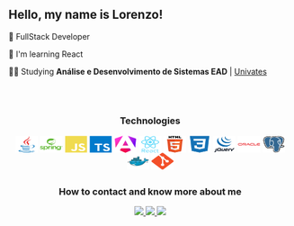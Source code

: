 ## Hello, my name is Lorenzo!

<div display="inline-block">
    <!--<p>📌 Rio Grande do Sul, Brazil</p>-->
    <p>💼 FullStack Developer</p>
    <p>📖 I'm learning React</p>
    <p>👨‍💻 Studying <strong>Análise e Desenvolvimento de Sistemas EAD</strong> | <a href="https://www.univates.br/">Univates</a></p>
</div>

##

<div style="display: inline-block" align="center"><br>
    <h3>Technologies</h3>
    <img alt="Lorenzo-Java" align="center" width="40" height="30" src="https://raw.githubusercontent.com/devicons/devicon/master/icons/java/java-original.svg">
    <img alt="Lorenzo-Spring" align="center" width="40" height="30" src="https://github.com/devicons/devicon/blob/master/icons/spring/spring-original-wordmark.svg">
    <img alt="Lorenzo-JS" align="center" width="40" height="30" src="https://raw.githubusercontent.com/devicons/devicon/master/icons/javascript/javascript-plain.svg">
    <img alt="Lorenzo-Typescript" align="center" width="40" height="30" src="https://github.com/devicons/devicon/blob/master/icons/typescript/typescript-original.svg">
    <img alt="Lorenzo-Angular" align="center" width="40" height="30" src="https://github.com/devicons/devicon/blob/master/icons/angular/angular-original.svg">
    <img alt="Lorenzo-React" align="center" width="40" height="30" src="https://github.com/devicons/devicon/blob/master/icons/react/react-original-wordmark.svg">
    <img alt="Lorenzo-HTML" align="center" width="40" height="30" src="https://github.com/devicons/devicon/blob/master/icons/html5/html5-original-wordmark.svg">
    <img alt="Lorenzo-CSS" align="center" width="40" height="30" src="https://raw.githubusercontent.com/devicons/devicon/master/icons/css3/css3-plain.svg">
    <img alt="Lorenzo-JQuery" align="center" width="40" height="30" src="https://github.com/devicons/devicon/blob/master/icons/jquery/jquery-original-wordmark.svg">    
    <img alt="Lorenzo-OracleSQL" align="center" width="40" height="30" src="https://github.com/devicons/devicon/blob/master/icons/oracle/oracle-original.svg">
    <img alt="Lorenzo-PostgresSQL" align="center" width="40" height="30" src="https://github.com/devicons/devicon/blob/master/icons/postgresql/postgresql-original.svg">
    <img alt="Lorenzo-Docker" align="center" width="40" height="30" src="https://github.com/devicons/devicon/blob/master/icons/docker/docker-original.svg">
    <img alt="Lorenzo-Git" align="center" width="40" height="30" src="https://github.com/devicons/devicon/blob/master/icons/git/git-original.svg">
</div>

##
    
<div align="center">
    <h3>How to contact and know more about me</h3>
    <a href="https://www.linkedin.com/in/lorenzo-busolli" target="_blank">
        <img src="https://img.shields.io/badge/-LinkedIn-%230077B5?style=for-the-badge&logo=linkedin&logoColor=white">
    </a>
    <a href="mailto:lorenzo_busolli@hotmail.com" target="_blank">
        <img src="https://img.shields.io/badge/Microsoft_Outlook-0078D4?style=for-the-badge&logo=microsoft-outlook&logoColor=white">
    </a>
    <a href="https://www.instagram.com/lorenzo_b3" target="_blank">
        <img src="https://img.shields.io/badge/-Instagram-%23E4405F?style=for-the-badge&logo=instagram&logoColor=white" target="_blank">
    </a>
</div>
